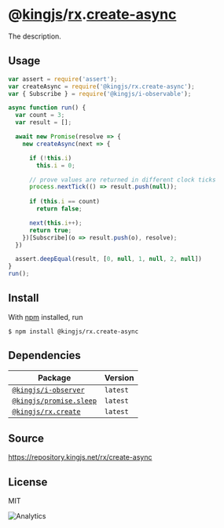 # @[kingjs][@kingjs]/[rx][ns0].[create-async][ns1]
The description.
## Usage
```js
var assert = require('assert');
var createAsync = require('@kingjs/rx.create-async');
var { Subscribe } = require('@kingjs/i-observable');

async function run() {
  var count = 3;
  var result = [];

  await new Promise(resolve => {
    new createAsync(next => {

      if (!this.i)
        this.i = 0;

      // prove values are returned in different clock ticks
      process.nextTick(() => result.push(null));
      
      if (this.i == count)
        return false;

      next(this.i++);
      return true;
    })[Subscribe](o => result.push(o), resolve);
  })

  assert.deepEqual(result, [0, null, 1, null, 2, null])
}
run();
```






## Install
With [npm](https://npmjs.org/) installed, run
```
$ npm install @kingjs/rx.create-async
```
## Dependencies
|Package|Version|
|---|---|
|[`@kingjs/i-observer`](https://www.npmjs.com/package/@kingjs/i-observer)|`latest`|
|[`@kingjs/promise.sleep`](https://www.npmjs.com/package/@kingjs/promise.sleep)|`latest`|
|[`@kingjs/rx.create`](https://www.npmjs.com/package/@kingjs/rx.create)|`latest`|
## Source
https://repository.kingjs.net/rx/create-async
## License
MIT

![Analytics](https://analytics.kingjs.net/rx/create-async)

[@kingjs]: https://www.npmjs.com/package/kingjs
[ns0]: https://www.npmjs.com/package/@kingjs/rx
[ns1]: https://www.npmjs.com/package/@kingjs/rx.create-async
